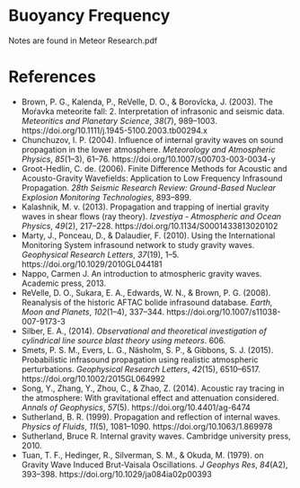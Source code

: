 # Buoyancy Frequency
Notes are found in Meteor Research.pdf

# References
- <div class="csl-entry">Brown, P. G., Kalenda, P., ReVelle, D. O., &#38; Borovǐcka, J. (2003). The Moŕavka meteorite fall: 2. Interpretation of infrasonic and seismic data. <i>Meteoritics and Planetary Science</i>, <i>38</i>(7), 989–1003. https://doi.org/10.1111/j.1945-5100.2003.tb00294.x</div>
- <div class="csl-entry">Chunchuzov, I. P. (2004). Influence of internal gravity waves on sound propagation in the lower atmosphere. <i>Meteorology and Atmospheric Physics</i>, <i>85</i>(1–3), 61–76. https://doi.org/10.1007/s00703-003-0034-y</div>
- <div class="csl-entry">Groot-Hedlin, C. de. (2006). Finite Difference Methods for Acoustic and Acousto-Gravity Wavefields: Application to Low Frequency Infrasound Propagation. <i>28th Seismic Research Review: Ground-Based Nuclear Explosion Monitoring Technologies</i>, 893–899.</div>
- <div class="csl-entry">Kalashnik, M. v. (2013). Propagation and trapping of inertial gravity waves in shear flows (ray theory). <i>Izvestiya - Atmospheric and Ocean Physics</i>, <i>49</i>(2), 217–228. https://doi.org/10.1134/S0001433813020102</div>
- <div class="csl-entry">Marty, J., Ponceau, D., &#38; Dalaudier, F. (2010). Using the International Monitoring System infrasound network to study gravity waves. <i>Geophysical Research Letters</i>, <i>37</i>(19), 1–5. https://doi.org/10.1029/2010GL044181</div>
- Nappo, Carmen J. An introduction to atmospheric gravity waves. Academic press, 2013.
- <div class="csl-entry">ReVelle, D. O., Sukara, E. A., Edwards, W. N., &#38; Brown, P. G. (2008). Reanalysis of the historic AFTAC bolide infrasound database. <i>Earth, Moon and Planets</i>, <i>102</i>(1–4), 337–344. https://doi.org/10.1007/s11038-007-9173-3</div>
- <div class="csl-entry">Silber, E. A., (2014). <i>Observational and theoretical investigation of cylindrical line source blast theory using meteors</i>. 606.</div>
- <div class="csl-entry">Smets, P. S. M., Evers, L. G., Näsholm, S. P., &#38; Gibbons, S. J. (2015). Probabilistic infrasound propagation using realistic atmospheric perturbations. <i>Geophysical Research Letters</i>, <i>42</i>(15), 6510–6517. https://doi.org/10.1002/2015GL064992</div>
- <div class="csl-entry">Song, Y., Zhang, Y., Zhou, C., &#38; Zhao, Z. (2014). Acoustic ray tracing in the atmosphere: With gravitational effect and attenuation considered. <i>Annals of Geophysics</i>, <i>57</i>(5). https://doi.org/10.4401/ag-6474</div>
- <div class="csl-entry">Sutherland, B. R. (1999). Propagation and reflection of internal waves. <i>Physics of Fluids</i>, <i>11</i>(5), 1081–1090. https://doi.org/10.1063/1.869978</div>
- Sutherland, Bruce R. Internal gravity waves. Cambridge university press, 2010.
- <div class="csl-entry">Tuan, T. F., Hedinger, R., Silverman, S. M., &#38; Okuda, M. (1979). on Gravity Wave Induced Brut-Vaisala Oscillations. <i>J Geophys Res</i>, <i>84</i>(A2), 393–398. https://doi.org/10.1029/ja084ia02p00393</div>

